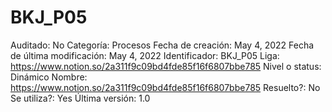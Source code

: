 # BKJ_P05

Auditado: No
Categoría: Procesos
Fecha de creación: May 4, 2022
Fecha de última modificación: May 4, 2022
Identificador: BKJ_P05
Liga: https://www.notion.so/2a311f9c09bd4fde85f16f6807bbe785 
Nivel o status: Dinámico
Nombre: https://www.notion.so/2a311f9c09bd4fde85f16f6807bbe785 
Resuelto?: No
Se utiliza?: Yes
Última versión: 1.0